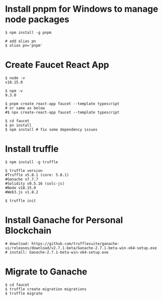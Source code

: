 # Install pnpm for Windows to manage node packages
```shell
$ npm install -g pnpm

# add alias pn 
$ alias pn='pnpm'
```

# Create Faucet React App
```shell
$ node -v
v18.15.0

$ npm -v
9.3.0

$ pnpm create react-app faucet --template typescript
# or same as below
#$ npx create-react-app faucet --template typescript

$ cd faucet
$ pn install
$ npm install # fix some dependency issues
```

# Install truffle
```shell
$ npm install -g truffle

$ truffle version
#Truffle v5.8.1 (core: 5.8.1)
#Ganache v7.7.7
#Solidity v0.5.16 (solc-js)
#Node v18.15.0
#Web3.js v1.8.2

$ truffle init
```

# Install Ganache for Personal Blockchain
```shell
# download: https://github.com/trufflesuite/ganache-ui/releases/download/v2.7.1-beta/Ganache-2.7.1-beta-win-x64-setup.exe
# install: Ganache-2.7.1-beta-win-x64-setup.exe
```

# Migrate to Ganache
```shell
$ cd faucet
$ truffle create migration migrations
$ truffle migrate
```
